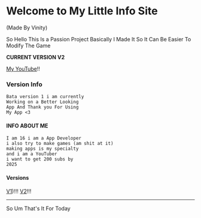 # Welcome to My Little Info Site
(Made By Vinity)

So Hello This Is a Passion Project Basically I Made It So It Can Be Easier To Modify The Game

**CURRENT VERSION V2**

[My YouTube](www.youtube.com/channel/UCF35iqQ2BRqF4IYQA4Ln_0A?sub_confirmation=1)!!

### Version Info

    Bata version 1 i am currently
    Working on a Better Looking
    App And Thank you For Using
    My App <3

#### INFO ABOUT ME
    I am 16 i am a App Developer 
    i also try to make games (am shit at it)
    making apps is my specialty
    and i am a YouTuber
    i want to get 200 subs by
    2025

#### Versions
 [V1](https://drive-data-export.usercontent.google.com/download/1i6c8279hgpo1c78a01e9e5kouj1d2an/1vra0r6v68adjeui5n8bjer4m7umgpkq/1712344500000/2ad07df8-c505-4fec-9554-96912aa123ab/105027166389901128242/ADt3v-Mzahyte81DVnxPyiZQVpMLO8JRfbBpsGrVv5zr9KsNkexzsOatUFiTlvlt3MO1x2rnGTYuvMBVQT47s6Xmro5sfB0N1o88B2TGL2q4UhZU4jnELqejbCDj5vybmZKOgYvcL_atWjRChREKQbtPg-a-osQAEEk_bbw1X-QeSdTgsEN_sP1Ukav8z3qOlJP7jAHo--uN-s2la5jeHdhhqzppL6xeGgHStZRoXpgnBhuazMVmTgDeKa6t8yfQRQ2RxUNloRDqj2j2HCERyUiu7dFVa2Deir5I8mSyqOrQPf_AwGLaqNI=?j=2ad07df8-c505-4fec-9554-96912aa123ab&user=575370822047&i=0&authuser=1))!!!
 [V2](https://github.com/VINITYYT/AppV1/raw/main/Gorilla%20Tag%20Mod%20HubV1.exe)!!!

---

So Um That's It For Today
